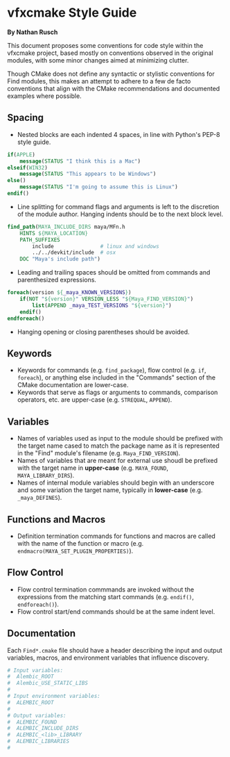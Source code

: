 vfxcmake Style Guide
====================

**By Nathan Rusch**

This document proposes some conventions for code style within the vfxcmake
project, based mostly on conventions observed in the original modules, with
some minor changes aimed at minimizing clutter.

Though CMake does not define any syntactic or stylistic conventions for Find
modules, this makes an attempt to adhere to a few de facto conventions that
align with the CMake recommendations and documented examples where possible.


Spacing
-------
- Nested blocks are each indented 4 spaces, in line with Python's PEP-8 style
guide.

```cmake
if(APPLE)
    message(STATUS "I think this is a Mac")
elseif(WIN32)
    message(STATUS "This appears to be Windows")
else()
    message(STATUS "I'm going to assume this is Linux")
endif()
```

- Line splitting for command flags and arguments is left to the discretion of
the module author. Hanging indents should be to the next block level.

```cmake
find_path(MAYA_INCLUDE_DIRS maya/MFn.h
    HINTS ${MAYA_LOCATION}
    PATH_SUFFIXES
        include               # linux and windows
        ../../devkit/include  # osx
    DOC "Maya's include path")
```

- Leading and trailing spaces should be omitted from commands and parenthesized
expressions.

```cmake
foreach(version ${_maya_KNOWN_VERSIONS})
    if(NOT "${version}" VERSION_LESS "${Maya_FIND_VERSION}")
        list(APPEND _maya_TEST_VERSIONS "${version}")
    endif()
endforeach()
```

- Hanging opening or closing parentheses should be avoided.


Keywords
--------
- Keywords for commands (e.g. `find_package`), flow control (e.g. `if`,
`foreach`), or anything else included in the "Commands" section of the CMake
documentation are lower-case.
- Keywords that serve as flags or arguments to commands, comparison operators,
etc. are upper-case (e.g. `STREQUAL`, `APPEND`).


Variables
---------
- Names of variables used as input to the module should be prefixed with the
target name cased to match the package name as it is represented in the "Find"
module's filename (e.g. `Maya_FIND_VERSION`).
- Names of variables that are meant for external use shoudl be prefixed with
the target name in **upper-case** (e.g. `MAYA_FOUND`, `MAYA_LIBRARY_DIRS`).
- Names of internal module variables should begin with an underscore and some
variation the target name, typically in **lower-case** (e.g. `_maya_DEFINES`).


Functions and Macros
--------------------
- Definition termination commands for functions and macros are called with the
name of the function or macro (e.g. `endmacro(MAYA_SET_PLUGIN_PROPERTIES)`).


Flow Control
------------
- Flow control termination commmands are invoked without the expressions from
the matching start commands (e.g. `endif()`, `endforeach()`).
- Flow control start/end commands should be at the same indent level.

Documentation
-------------

Each `Find*.cmake` file should have a header describing the input and output variables, macros, and environment variables that influence discovery.

```cmake
# Input variables:
#  Alembic_ROOT
#  Alembic_USE_STATIC_LIBS
#
# Input environment variables:
#  ALEMBIC_ROOT
#
# Output variables:
#  ALEMBIC_FOUND
#  ALEMBIC_INCLUDE_DIRS
#  ALEMBIC_<lib>_LIBRARY
#  ALEMBIC_LIBRARIES
#
```
